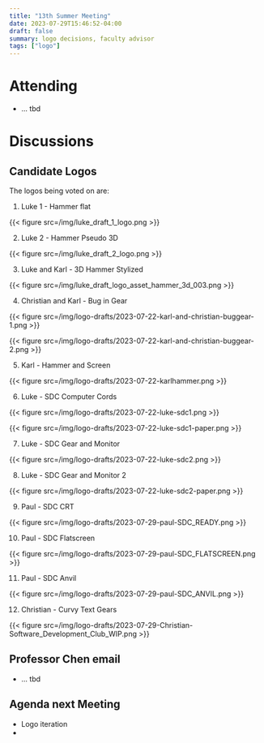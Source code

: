 ```yaml
---
title: "13th Summer Meeting"
date: 2023-07-29T15:46:52-04:00
draft: false
summary: logo decisions, faculty advisor
tags: ["logo"]
---
```




# Attending

- ... tbd
  

# Discussions

## Candidate Logos

The logos being voted on are:

1. Luke 1 - Hammer flat

{{< figure src=/img/luke_draft_1_logo.png >}}

2. Luke 2 - Hammer Pseudo 3D

{{< figure src=/img/luke_draft_2_logo.png >}}

3. Luke and Karl - 3D Hammer Stylized

{{< figure src=/img/luke_draft_logo_asset_hammer_3d_003.png >}}

4. Christian and Karl - Bug in Gear

{{< figure src=/img/logo-drafts/2023-07-22-karl-and-christian-buggear-1.png >}}

{{< figure src=/img/logo-drafts/2023-07-22-karl-and-christian-buggear-2.png >}}

5. Karl - Hammer and Screen

{{< figure src=/img/logo-drafts/2023-07-22-karlhammer.png >}}

6. Luke - SDC Computer Cords

{{< figure src=/img/logo-drafts/2023-07-22-luke-sdc1.png >}}

{{< figure src=/img/logo-drafts/2023-07-22-luke-sdc1-paper.png >}}

7. Luke - SDC Gear and Monitor

{{< figure src=/img/logo-drafts/2023-07-22-luke-sdc2.png >}}

8. Luke - SDC Gear and Monitor 2

{{< figure src=/img/logo-drafts/2023-07-22-luke-sdc2-paper.png >}}

9. Paul - SDC CRT

{{< figure src=/img/logo-drafts/2023-07-29-paul-SDC_READY.png >}}

10. Paul - SDC Flatscreen

{{< figure src=/img/logo-drafts/2023-07-29-paul-SDC_FLATSCREEN.png >}}

11.  Paul - SDC Anvil

{{< figure src=/img/logo-drafts/2023-07-29-paul-SDC_ANVIL.png >}}

12. Christian - Curvy Text Gears

{{< figure src=/img/logo-drafts/2023-07-29-Christian-Software_Development_Club_WIP.png >}}

## Professor Chen email

- ... tbd

## Agenda next Meeting

- Logo iteration
- 

